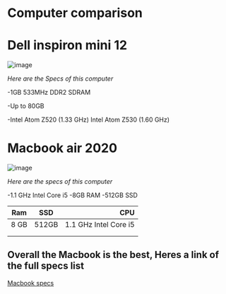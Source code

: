 # Computer comparison


# Dell inspiron mini 12
![image](https://github.com/Ahmed-N9/Classic-computer-comparison-1/assets/156314835/252bf8dd-f852-41a7-8219-f44b444c4b31)


*Here are the Specs of this computer*

-1GB 533MHz DDR2 SDRAM

-Up to 80GB

-Intel Atom Z520 (1.33 GHz) Intel Atom Z530 (1.60 GHz)




# Macbook air 2020


![image](https://github.com/Ahmed-N9/Classic-computer-comparison-1/assets/156314835/6f7e4dfe-6955-4828-bbea-10a8c81403a8)

*Here are the specs of this computer*

-1.1 GHz Intel Core i5
-8GB RAM
-512GB SSD

| Ram        | SSD           | CPU  |
| ------------- |:-------------:| -----:|
|    8 GB   | 512GB   | 1.1 GHz Intel Core i5 |
|       |       |   |
|  |       |     |


## Overall the Macbook is the best, Heres a link of the full specs list
[Macbook specs](https://www.notebookcheck.net/Apple-MacBook-Air-2020-i5.461296.0.html)
